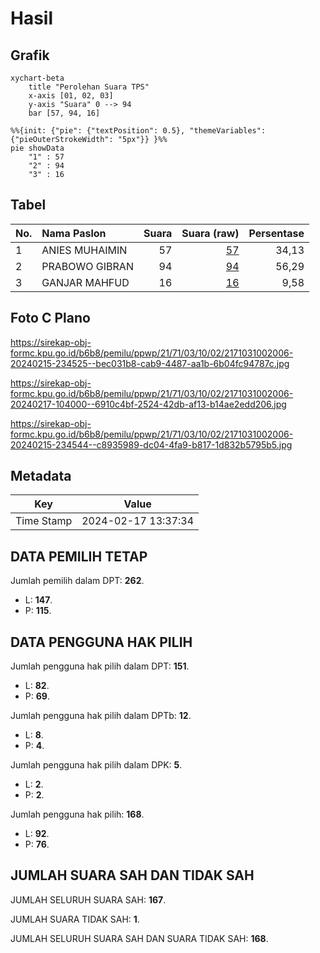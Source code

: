 # Hasil

## Grafik

```mermaid
xychart-beta
    title "Perolehan Suara TPS"
    x-axis [01, 02, 03]
    y-axis "Suara" 0 --> 94
    bar [57, 94, 16]
```

```mermaid
%%{init: {"pie": {"textPosition": 0.5}, "themeVariables": {"pieOuterStrokeWidth": "5px"}} }%%
pie showData
    "1" : 57
    "2" : 94
    "3" : 16
```

## Tabel

| No. | Nama Paslon    | Suara | Suara (raw) | Persentase |
|:--- |:-------------- | -----:| -----------:| ----------:|
| 1   | ANIES MUHAIMIN | 57    | [57][p-1]   | 34,13      |
| 2   | PRABOWO GIBRAN | 94    | [94][p-2]   | 56,29      |
| 3   | GANJAR MAHFUD  | 16    | [16][p-3]   | 9,58       |


[p-1]: https://github.com/gigit-pemilu/pemilu-2024-21-kepulauan-riau/blob/main/pilpres/hitung-suara/sub/21-kepulauan-riau/sub/71-kota-batam/sub/03-sekupang/sub/1002-tanjung-pinggir/sub/006-tps/sub/paslon-1.txt
[p-2]: https://github.com/gigit-pemilu/pemilu-2024-21-kepulauan-riau/blob/main/pilpres/hitung-suara/sub/21-kepulauan-riau/sub/71-kota-batam/sub/03-sekupang/sub/1002-tanjung-pinggir/sub/006-tps/sub/paslon-2.txt
[p-3]: https://github.com/gigit-pemilu/pemilu-2024-21-kepulauan-riau/blob/main/pilpres/hitung-suara/sub/21-kepulauan-riau/sub/71-kota-batam/sub/03-sekupang/sub/1002-tanjung-pinggir/sub/006-tps/sub/paslon-3.txt

## Foto C Plano

https://sirekap-obj-formc.kpu.go.id/b6b8/pemilu/ppwp/21/71/03/10/02/2171031002006-20240215-234525--bec031b8-cab9-4487-aa1b-6b04fc94787c.jpg

https://sirekap-obj-formc.kpu.go.id/b6b8/pemilu/ppwp/21/71/03/10/02/2171031002006-20240217-104000--6910c4bf-2524-42db-af13-b14ae2edd206.jpg

https://sirekap-obj-formc.kpu.go.id/b6b8/pemilu/ppwp/21/71/03/10/02/2171031002006-20240215-234544--c8935989-dc04-4fa9-b817-1d832b5795b5.jpg


## Metadata

| Key        | Value               |
| ---------- | ------------------- |
| Time Stamp | 2024-02-17 13:37:34 |


## DATA PEMILIH TETAP

Jumlah pemilih dalam DPT: **262**.
 * L: **147**.
 * P: **115**.

## DATA PENGGUNA HAK PILIH

Jumlah pengguna hak pilih dalam DPT: **151**.
 * L: **82**.
 * P: **69**.

Jumlah pengguna hak pilih dalam DPTb: **12**.
 * L: **8**.
 * P: **4**.

Jumlah pengguna hak pilih dalam DPK: **5**.
 * L: **2**.
 * P: **2**.

Jumlah pengguna hak pilih: **168**.
 * L: **92**.
 * P: **76**.

## JUMLAH SUARA SAH DAN TIDAK SAH

JUMLAH SELURUH SUARA SAH: **167**.

JUMLAH SUARA TIDAK SAH: **1**.

JUMLAH SELURUH SUARA SAH DAN SUARA TIDAK SAH: **168**.


